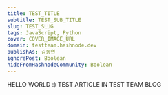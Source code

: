 ```yaml
---
title: TEST_TITLE
subtitle: TEST_SUB_TITLE
slug: TEST_SLUG
tags: JavaScript, Python
cover: COVER_IMAGE_URL
domain: testteam.hashnode.dev  
publishAs: 김동연
ignorePost: Boolean
hideFromHashnodeCommunity: Boolean
---
```


HELLO WORLD :)
TEST ARTICLE IN TEST TEAM BLOG